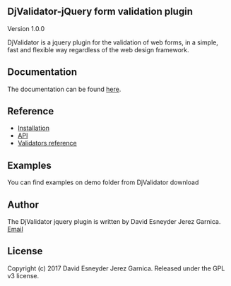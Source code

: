 ## DjValidator-jQuery form validation plugin

Version 1.0.0

DjValidator is a jquery plugin for the validation of web forms, in a simple, 
fast and flexible way regardless of the web design framework.


## Documentation

The documentation can be found [here](http://djvalidator.blogspot.com/).

## Reference

  + [Installation](http://djvalidator.blogspot.com/2017/04/djvalidator.html)
  + [API](http://djvalidator.blogspot.com/2017/04/api-reference.html)
  + [Validators reference](http://djvalidator.blogspot.com/2017/04/validators-reference.html)


## Examples

You can find examples on demo folder from DjValidator download

## Author

The DjValidator jquery plugin is written by David Esneyder Jerez Garnica.
[Email](mailto:esneyderg357@gmail.com)

## License

Copyright (c) 2017 David Esneyder Jerez Garnica.
Released under the GPL v3 license.
